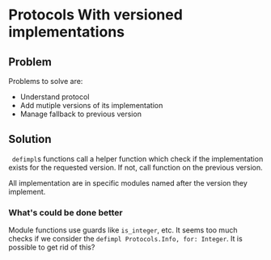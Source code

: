 # Protocols With versioned implementations

## Problem
Problems to solve are:
  - Understand protocol
  - Add mutiple versions of its implementation
  - Manage fallback to previous version

## Solution
` defimpl`s functions call a helper function which check if the implementation
exists for the requested version. If not, call function on the previous version.

All implementation are in specific modules named after the version they
implement.

### What's could be done better
Module functions use guards like `is_integer`, etc. It seems too much checks
if we consider the `defimpl Protocols.Info, for: Integer`.
It is possible to get rid of this?